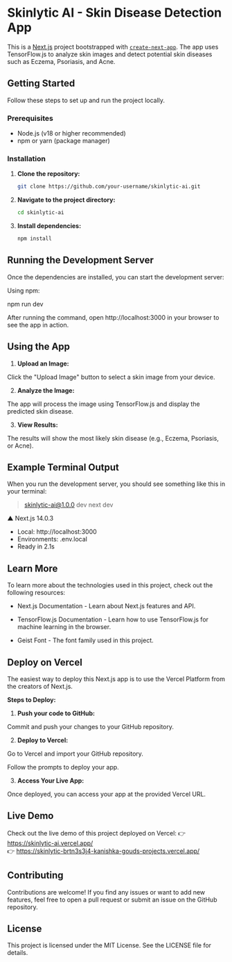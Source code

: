 # Skinlytic AI - Skin Disease Detection App

This is a [Next.js](https://nextjs.org) project bootstrapped with [`create-next-app`](https://nextjs.org/docs/app/api-reference/cli/create-next-app). The app uses TensorFlow.js to analyze skin images and detect potential skin diseases such as Eczema, Psoriasis, and Acne.

## Getting Started

Follow these steps to set up and run the project locally.

### Prerequisites

- Node.js (v18 or higher recommended)
- npm or yarn (package manager)

### Installation

1. **Clone the repository:**

   ```bash
   git clone https://github.com/your-username/skinlytic-ai.git

2. **Navigate to the project directory:**

   ```bash
   cd skinlytic-ai

3. **Install dependencies:**

   ```bash
   npm install

## Running the Development Server
Once the dependencies are installed, you can start the development server:

Using npm:

npm run dev

After running the command, open http://localhost:3000 in your browser to see the app in action.

## Using the App
1. **Upload an Image:**

Click the "Upload Image" button to select a skin image from your device.

2. **Analyze the Image:**

The app will process the image using TensorFlow.js and display the predicted skin disease.

3. **View Results:**

The results will show the most likely skin disease (e.g., Eczema, Psoriasis, or Acne).

## Example Terminal Output
When you run the development server, you should see something like this in your terminal:

> skinlytic-ai@1.0.0 dev
> next dev

  ▲ Next.js 14.0.3
  - Local:        http://localhost:3000
  - Environments: .env.local
  - Ready in 2.1s

## Learn More
To learn more about the technologies used in this project, check out the following resources:

- Next.js Documentation - Learn about Next.js features and API.

- TensorFlow.js Documentation - Learn how to use TensorFlow.js for machine learning in the browser.

- Geist Font - The font family used in this project.

## Deploy on Vercel
The easiest way to deploy this Next.js app is to use the Vercel Platform from the creators of Next.js.

**Steps to Deploy:**
1. **Push your code to GitHub:**

Commit and push your changes to your GitHub repository.

2. **Deploy to Vercel:**

Go to Vercel and import your GitHub repository.

Follow the prompts to deploy your app.

3. **Access Your Live App:**

Once deployed, you can access your app at the provided Vercel URL.

## Live Demo
Check out the live demo of this project deployed on Vercel:
👉 https://skinlytic-ai.vercel.app/  
👉 https://skinlytic-brtn3s3j4-kanishka-gouds-projects.vercel.app/

## Contributing
Contributions are welcome! If you find any issues or want to add new features, feel free to open a pull request or submit an issue on the GitHub repository.

## License
This project is licensed under the MIT License. See the LICENSE file for details.

